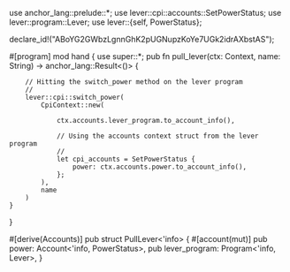 

use anchor_lang::prelude::*;
use lever::cpi::accounts::SetPowerStatus;
use lever::program::Lever;
use lever::{self, PowerStatus};


declare_id!("ABoYG2GWbzLgnnGhK2pUGNupzKoYe7UGk2idrAXbstAS");


#[program]
mod hand {
    use super::*;
    pub fn pull_lever(ctx: Context<PullLever>, name: String) -> anchor_lang::Result<()> {
        
        // Hitting the switch_power method on the lever program
        //
        lever::cpi::switch_power(
            CpiContext::new(

                ctx.accounts.lever_program.to_account_info(), 

                // Using the accounts context struct from the lever program
                //
                let cpi_accounts = SetPowerStatus {
                    power: ctx.accounts.power.to_account_info(),
                };
            ), 
            name
        )
    }
}


#[derive(Accounts)]
pub struct PullLever<'info> {
    #[account(mut)]
    pub power: Account<'info, PowerStatus>,
    pub lever_program: Program<'info, Lever>,
}